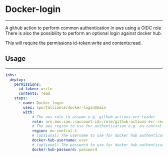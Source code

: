 # Docker-login
***
A github action to perform common authentication in aws using a OIDC role
There is also the possibility to perform an optional login against docker hub.

This will require the permissions id-token:write and contents:read.

## Usage
***


```yaml
jobs:
  deploy:
    permissions:
      id-token: write
      contents: read
    steps:
      - name: Docker login
        uses: sportalliance/docker-login@main
        with:
            # The aws role to assume e.g. github-actions-ecr-reader
            role: arn:aws:iam::<account-id>:role/github-actions-ecr-reader
            # The aws region to use for authentication e.g. eu-central-1
            region: eu-central-1
            # (optional) The username to use for docker hub authentication if a docker hub login is wanted
            docker-hub-username: user
            # (optional) The password to use for docker hub authentication
            docker-hub-password: password
```